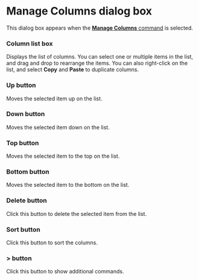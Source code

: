 # Manage Columns dialog box

This dialog box appears when the
[**Manage Columns** command](../../cmd/csv/manage_columns) is selected.

### Column list box

Displays the list of columns. You can select one or multiple items in the list, and drag and drop to rearrange the items. You can also right-click on the list, and select **Copy** and **Paste** to duplicate columns.

### Up button

Moves the selected item up on the list.

### Down button

Moves the selected item down on the list.

### Top button

Moves the selected item to the top on the list.

### Bottom button

Moves the selected item to the bottom on the list.

### Delete button

Click this button to delete the selected item from the list.

### Sort button

Click this button to sort the columns.

### \> button

Click this button to show additional commands.

